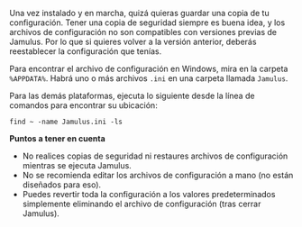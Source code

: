 <!-- NOTE: This must apply to both client and server, and all operating systems -->

Una vez instalado y en marcha, quizá quieras guardar una copia de tu configuración. Tener una copia de seguridad siempre es buena idea, y los archivos de configuración no son compatibles con versiones previas de Jamulus. Por lo que si quieres volver a la versión anterior, deberás reestablecer la configuración que tenías.

Para encontrar el archivo de configuración en Windows, mira en la carpeta `%APPDATA%`. Habrá uno o más archivos `.ini` en una carpeta llamada `Jamulus`.

Para las demás plataformas, ejecuta lo siguiente desde la línea de comandos para encontrar su ubicación:

`find ~ -name Jamulus.ini -ls`

**Puntos a tener en cuenta**

* No realices copias de seguridad ni restaures archivos de configuración mientras se ejecuta Jamulus.
* No se recomienda editar los archivos de configuración a mano (no están diseñados para eso).
* Puedes revertir toda la configuración a los valores predeterminados simplemente eliminando el archivo de configuración (tras cerrar Jamulus).
